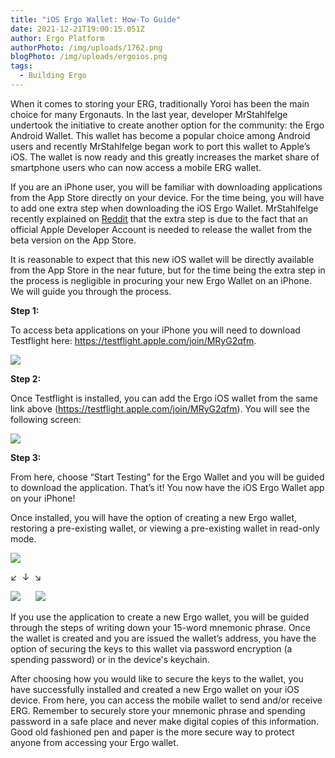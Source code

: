 ```yaml
---
title: "iOS Ergo Wallet: How-To Guide"
date: 2021-12-21T19:00:15.051Z
author: Ergo Platform
authorPhoto: /img/uploads/1762.png
blogPhoto: /img/uploads/ergoios.png
tags:
  - Building Ergo
---
```

<!--StartFragment-->

When it comes to storing your ERG, traditionally Yoroi has been the main choice for many Ergonauts. In the last year, developer MrStahlfelge undertook the initiative to create another option for the community: the Ergo Android Wallet. This wallet has become a popular choice among Android users and recently MrStahlfelge began work to port this wallet to Apple’s iOS. The wallet is now ready and this greatly increases the market share of smartphone users who can now access a mobile ERG wallet. 

If you are an iPhone user, you will be familiar with downloading applications from the App Store directly on your device. For the time being, you will have to add one extra step when downloading the iOS Ergo Wallet. MrStahlfelge recently explained on [Reddit](https://www.reddit.com/r/ergonauts/comments/rkpnck/christmas_is_coming_and_ios_ergo_wallet_app_10_is/) that the extra step is due to the fact that an official Apple Developer Account is needed to release the wallet from the beta version on the App Store. 

It is reasonable to expect that this new iOS wallet will be directly available from the App Store in the near future, but for the time being the extra step in the process is negligible in procuring your new Ergo Wallet on an iPhone. We will guide you through the process.

**Step 1:**

To access beta applications on your iPhone you will need to download Testflight here: <https://testflight.apple.com/join/MRyG2qfm>. 

![](https://lh5.googleusercontent.com/GnOW_PLptr7VL6mRsvEG3zbEWlcc2muLGN0hJNcB6ni-4ks-GRflYgnWRUALhiK-7-dQUHZSGDWR05K73psJM_oEbpSIdnh6wEJ45CE3vgIl-BxqNG8w3Tx1shs4tttnr4-C_DSx)

**Step 2:**

Once Testflight is installed, you can add the Ergo iOS wallet from the same link above (<https://testflight.apple.com/join/MRyG2qfm>). You will see the following screen: 

![](https://lh4.googleusercontent.com/xoTrcVu0iNidFxAupRzfWLkNUZhTMZITCLAaV0RsBAZH1BMPQJqZJABhHqNholiMwGj1BCmUfXGP6iIhIliG9fO3m6r1T8QRLJ9HJQ57k4qkGuKd7aJ56aECzYuuWlYS3S0bqV3w)

**Step 3:**

From here, choose “Start Testing” for the Ergo Wallet and you will be guided to download the application. That’s it! You now have the iOS Ergo Wallet app on your iPhone!

Once installed, you will have the option of creating a new Ergo wallet, restoring a pre-existing wallet, or viewing a pre-existing wallet in read-only mode.

![](/img/uploads/1ergoios.png)

↙  ↓  ↘

![](https://lh4.googleusercontent.com/Vqz2WSk3flSZVEes4G0xy6prGbBKOEHuXySk6DOfbjqGslyiKJ0XJgM5PnpTPgiNKFd-hVJygbxFuFoliCNZYno8rBXYVP1UuVjk0oyKSIuYNui-q1_6Y4GUq57icdOFjtPmuSvF)      ![](https://lh6.googleusercontent.com/H441QmNII7TknuW5jBrkH3K43ZI9MYjDIwzTR0Oo6htU_s1UKo-uEnLsWKFXlI5UwutEd9JJz7lKZps01wpSZuGTD0690wXcLxHd7UBHQv0wIUNtL07f1IRQxOT22TH5wDwYZi7M)      ![]()

If you use the application to create a new Ergo wallet, you will be guided through the steps of writing down your 15-word mnemonic phrase. Once the wallet is created and you are issued the wallet’s address, you have the option of securing the keys to this wallet via password encryption (a spending password) or in the device's keychain.

After choosing how you would like to secure the keys to the wallet, you have successfully installed and created a new Ergo wallet on your iOS device. From here, you can access the mobile wallet to send and/or receive ERG. Remember to securely store your mnemonic phrase and spending password in a safe place and never make digital copies of this information. Good old fashioned pen and paper is the more secure way to protect anyone from accessing your Ergo wallet.

<!--EndFragment-->